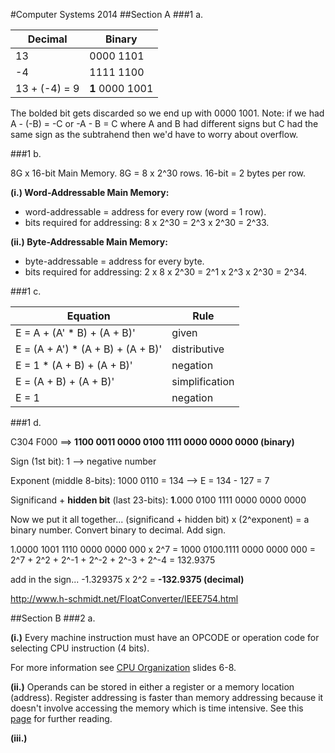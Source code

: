 #Computer Systems 2014
##Section A
###1 a.

Decimal       | Binary
--------------|-------
13            | 0000 1101
-4            | 1111 1100
13 + (-4) = 9 | **1** 0000 1001

The bolded bit gets discarded so we end up with 0000 1001.  Note: if we had A - (-B) = -C or -A - B = C where A and B had different signs but C had the same sign as the subtrahend then we'd have to worry about overflow.

###1 b.

8G x 16-bit Main Memory. 8G = 8 x 2^30 rows.  16-bit = 2 bytes per row.

**(i.) Word-Addressable Main Memory:**
* word-addressable = address for every row (word = 1 row).
* bits required for addressing: 8 x 2^30 = 2^3 x 2^30 = 2^33.

**(ii.) Byte-Addressable Main Memory:**
* byte-addressable = address for every byte.
* bits required for addressing: 2 x 8 x 2^30 = 2^1 x 2^3 x 2^30 = 2^34.

###1 c.

Equation | Rule
------------ | -------------
E = A + (A' \* B) + (A + B)' | given
E = (A + A') \* (A + B) + (A + B)' | distributive
E = 1 \* (A + B) + (A + B)' | negation
E = (A + B) + (A + B)' | simplification
E = 1 | negation

###1 d.

C304 F000 ==> **1100 0011 0000 0100 1111 0000 0000 0000 (binary)**

Sign (1st bit): 1 --> negative number

Exponent (middle 8-bits): 1000 0110 = 134 --> E = 134 - 127 = 7

Significand + **hidden bit** (last 23-bits): **1**.000 0100 1111 0000 0000 0000

Now we put it all together... (significand + hidden bit) x (2^exponent) = a binary number.  Convert binary to decimal.  Add sign.

1.0000 1001 1110 0000 0000 000 x 2^7 = 1000 0100.1111 0000 0000 000 = 2^7 + 2^2 + 2^-1 + 2^-2 + 2^-3 + 2^-4 = 132.9375

add in the sign... -1.329375 x 2^2 = **-132.9375 (decimal)**

http://www.h-schmidt.net/FloatConverter/IEEE754.html

##Section B
###2 a.

**(i.)** Every machine instruction must have an OPCODE or operation code for selecting CPU instruction (4 bits).

For more information see [CPU Organization](http://www.commsp.ee.ic.ac.uk/~kkleung/Computer_Systems_2015/3_Slides_CPUOrganisation.ppt) slides 6-8.

**(ii.)** Operands can be stored in either a register or a memory location (address).  Register addressing is faster than memory addressing because it doesn't involve accessing the memory which is time intensive.  See this [page](http://www.tutorialspoint.com/assembly_programming/assembly_addressing_modes.htm) for further reading.

**(iii.)** 
